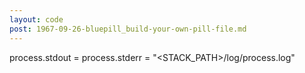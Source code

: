```yaml
---
layout: code
post: 1967-09-26-bluepill_build-your-own-pill-file.md
---
```



process.stdout = process.stderr = "&lt;STACK&#95;PATH&gt;/log/process.log"
